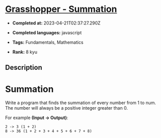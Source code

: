 # [Grasshopper - Summation](https://www.codewars.com/kata/55d24f55d7dd296eb9000030)

- **Completed at:** 2023-04-21T02:37:27.290Z

- **Completed languages:** javascript

- **Tags:** Fundamentals, Mathematics

- **Rank:** 8 kyu

## Description

# Summation

Write a program that finds the summation of every number from 1 to num. The number will always be a positive integer greater than 0.

For example **(Input -> Output)**:
```
2 -> 3 (1 + 2)
8 -> 36 (1 + 2 + 3 + 4 + 5 + 6 + 7 + 8)
```